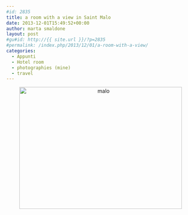 ```yaml
---
#id: 2835
title: a room with a view in Saint Malo
date: 2013-12-01T15:49:52+00:00
author: marta smaldone
layout: post
#gu#id: http://{{ site.url }}/?p=2835
#permalink: /index.php/2013/12/01/a-room-with-a-view/
categories:
  - Appunti
  - Hotel room
  - photographies (mine)
  - travel
---
```

<p style="text-align: center;">
  <img class="aligncenter wp-image-3504" src="{{ site.url }}/images/uploads/2013/12/malo-1.jpg" alt="malo" width="434" height="325" srcset="{{ site.url }}/images/uploads/2013/12/malo-1.jpg 567w, {{ site.url }}/images/uploads/2013/12/malo-1-300x225.jpg 300w" sizes="(max-width: 434px) 100vw, 434px" />
</p>